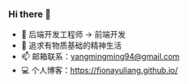 ### Hi there 👋

- 🔭 后端开发工程师 -> 前端开发 
- 🌱 追求有物质基础的精神生活
- 📫 邮箱联系：yangmingming94@gmail.com
- 💻 个人博客：https://fionayuliang.github.io/

